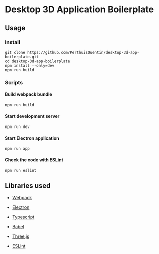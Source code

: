 # Desktop 3D Application Boilerplate

## Usage

### Install

```
git clone https://github.com/PerthuisQuentin/desktop-3d-app-boilerplate.git
cd desktop-3d-app-boilerplate
npm install --only=dev
npm run build
```

### Scripts

#### Build webpack bundle

```
npm run build
```

#### Start development server

```
npm run dev
```

#### Start Electron application

```
npm run app
```

#### Check the code with ESLint 

```
npm run eslint
```

## Libraries used

- [Webpack](https://webpack.js.org/)

- [Electron](https://electron.atom.io/)

- [Typescript](https://www.typescriptlang.org/)

- [Babel](https://babeljs.io/)

- [Three.js](https://threejs.org/)

- [ESLint](https://eslint.org/)